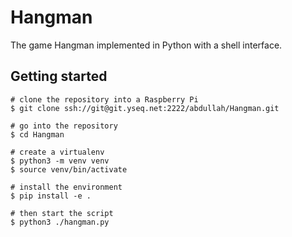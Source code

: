 # Hangman #

The game Hangman implemented in Python with a shell interface.

## Getting started ##

    # clone the repository into a Raspberry Pi
    $ git clone ssh://git@git.yseq.net:2222/abdullah/Hangman.git
    
    # go into the repository
    $ cd Hangman
    
    # create a virtualenv
    $ python3 -m venv venv
    $ source venv/bin/activate
    
    # install the environment
    $ pip install -e .
    
    # then start the script
    $ python3 ./hangman.py